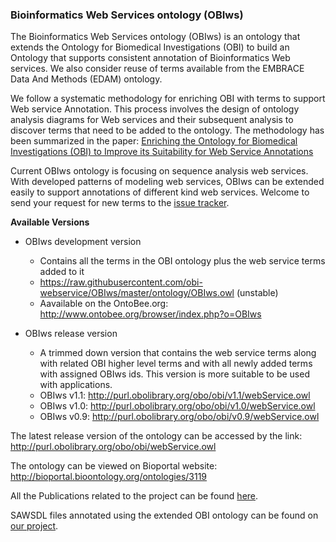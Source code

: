 ### Bioinformatics Web Services ontology (OBIws)

The Bioinformatics Web Services ontology (OBIws) is an ontology that extends the Ontology for Biomedical Investigations (OBI) to build an Ontology that supports consistent annotation of Bioinformatics Web services. We also consider reuse of terms available from the EMBRACE Data And Methods (EDAM) ontology. 

We follow a systematic methodology for enriching OBI with terms to support Web service Annotation. This process involves the design of ontology analysis diagrams for Web services and their subsequent analysis to discover terms that need to be added to the ontology. The methodology has been summarized in the paper: [Enriching the Ontology for Biomedical Investigations (OBI) to Improve its Suitability for Web Service Annotations](http://cs.uga.edu/~jam/home/theses/guttula_thesis/radiantWeb/version3/ICBO_final.pdf)

Current OBIws ontology is focusing on sequence analysis web services. With developed patterns of modeling web services, OBIws can be extended easily to support annotations of different kind web services. Welcome to send your request for new terms to the [issue tracker](https://github.com/obi-webservice/OBIws/issues).  

<b>Available Versions</b>

- OBIws development version
  - Contains all the terms in the OBI ontology plus the web service terms added to it
  - https://raw.githubusercontent.com/obi-webservice/OBIws/master/ontology/OBIws.owl (unstable)
  - Aavailable on the OntoBee.org: http://www.ontobee.org/browser/index.php?o=OBIws

- OBIws release version
  - A trimmed down version that contains the web service terms along with related OBI higher level terms and with all newly added terms with assigned OBIws ids. This version is more suitable to be used with applications.
  - OBIws v1.1: http://purl.obolibrary.org/obo/obi/v1.1/webService.owl 
  - OBIws v1.0: http://purl.obolibrary.org/obo/obi/v1.0/webService.owl
  - OBIws v0.9: http://purl.obolibrary.org/obo/obi/v0.9/webService.owl

The latest release version of the ontology can be accessed by the link:
http://purl.obolibrary.org/obo/obi/webService.owl

The ontology can be viewed on Bioportal website:
http://bioportal.bioontology.org/ontologies/3119

All the Publications related to the project can be found [here](http://mango.ctegd.uga.edu/jkissingLab/SWS/publications.html).

SAWSDL files annotated using the extended OBI ontology can be found on [our project](http://mango.ctegd.uga.edu/jkissingLab/SWS/services.html).
